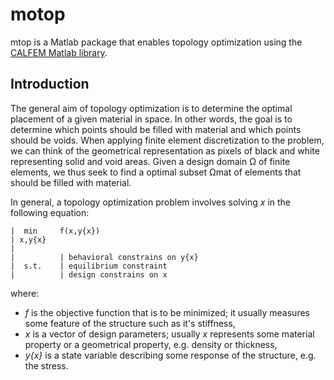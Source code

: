 # motop
mtop is a Matlab package that enables topology optimization using the [CALFEM Matlab library](http://sourceforge.net/projects/calfem/ "CALFEM Matlab library").

## Introduction
The general aim of topology optimization is to determine the optimal placement of a given material in space. In other words, the goal is to determine which points should be filled with material and which points should be voids. When applying finite element discretization to the problem, we can think of the geometrical representation as pixels of black and white representing solid and void areas. Given a design domain  Ω of finite elements, we thus seek to find a optimal subset Ωmat of elements that should be filled with material.

In general, a topology optimization problem involves solving *x* in the following equation:

    |  min     f(x,y{x})
    | x,y{x}
    |
    |          | behavioral constrains on y{x}
    |  s.t.    | equilibrium constraint
    |          | design constrains on x

where:
  * *f* is the objective function that is to be minimized; it usually measures some feature of the structure such as it's stiffness,
  * *x* is a vector of design parameters; usually *x* represents some material property or a geometrical property, e.g. density or thickness,
  * *y{x}* is a state variable describing some response of the structure, e.g. the stress.

